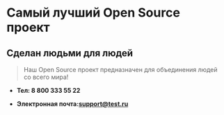 # Самый лучший Open Source проект

## Сделан людьми для людей

> Наш Open Source проект предназначен для объединения людей со всего мира!

* **Тел: 8 800 333 55 22**

* **Электронная почта:support@test.ru**
